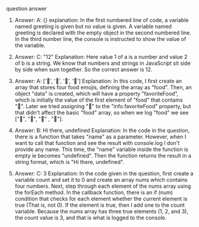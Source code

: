
question answer

1. Answer: A: {}
explanation: 
In the first numbered line of code, a variable named greeting is given but no value is given. A variable named greeting is declared with the empty object in the second numbered line. In the third number line, the console is instructed to show the value of the variable.

2. Answer: C: "12"
Explanation: Here value 1 of a is a number and value 2 of b is a string. We know that numbers and strings in JavaScript sit side by side when sum together. So the correct answer is 12.

3. Answer: A: ['🍕', '🍫', '🥑', '🍔']
Explanation: In this code, I first create an array that stores four food emojis, defining the array as "food". Then, an object "data" is created, which will have a property "favoriteFood", which is initially the value of the first element of "food" that contains "🍕". Later we tried assigning "🍝" to the "info.favoriteFood" property, but that didn't affect the basic "food" array, so when we log "food" we see ["🍕", "🍫", "🥑" , "🍔"].

4. Answer: B: Hi there, undefined
Explanation: In the code in the question, there is a function that takes "name" as a parameter. However, when I want to call that function and see the result with console.log I don't provide any name. This time, the "name" variable inside the function is empty ie becomes "undefined". Then the function returns the result in a string format, which is "Hi there, undefined".

5. Answer: C: 3
Explanation: In the code given in the question, first create a variable count and set it to 0 and create an array nums which contains four numbers. Next, step through each element of the nums array using the forEach method. In the callback function, there is an if (num) condition that checks for each element whether the current element is true (That is, not 0). If the element is true, then I add one to the count variable. Because the nums array has three true elements (1, 2, and 3), the count value is 3, and that is what is logged to the console.
